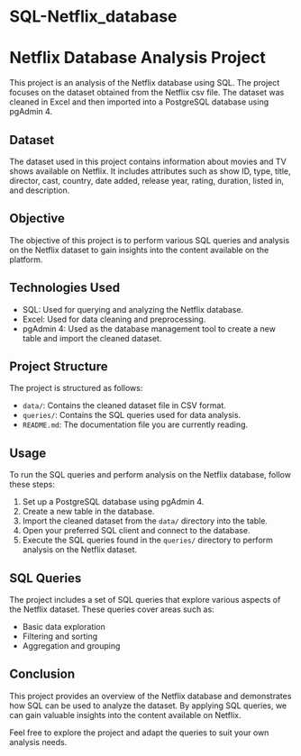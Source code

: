 # SQL-Netflix_database

# Netflix Database Analysis Project

This project is an analysis of the Netflix database using SQL. The project focuses on the dataset obtained from the Netflix csv file. 
The dataset was cleaned in Excel and then imported into a PostgreSQL database using pgAdmin 4.

## Dataset

The dataset used in this project contains information about movies and TV shows available on Netflix. 
It includes attributes such as show ID, type, title, director, cast, country, date added, release year, rating, duration, listed in, and description.

## Objective

The objective of this project is to perform various SQL queries and analysis on the Netflix dataset to gain insights into the content available on the platform.

## Technologies Used

- SQL: Used for querying and analyzing the Netflix database.
- Excel: Used for data cleaning and preprocessing.
- pgAdmin 4: Used as the database management tool to create a new table and import the cleaned dataset.

## Project Structure

The project is structured as follows:

- `data/`: Contains the cleaned dataset file in CSV format.
- `queries/`: Contains the SQL queries used for data analysis.
- `README.md`: The documentation file you are currently reading.

## Usage

To run the SQL queries and perform analysis on the Netflix database, follow these steps:

1. Set up a PostgreSQL database using pgAdmin 4.
2. Create a new table in the database.
3. Import the cleaned dataset from the `data/` directory into the table.
4. Open your preferred SQL client and connect to the database.
5. Execute the SQL queries found in the `queries/` directory to perform analysis on the Netflix dataset.
## SQL Queries

The project includes a set of SQL queries that explore various aspects of the Netflix dataset. These queries cover areas such as:

- Basic data exploration
- Filtering and sorting
- Aggregation and grouping

## Conclusion

This project provides an overview of the Netflix database and demonstrates how SQL can be used to analyze the dataset. By applying SQL queries, we can gain valuable insights into the content available on Netflix.

Feel free to explore the project and adapt the queries to suit your own analysis needs.
